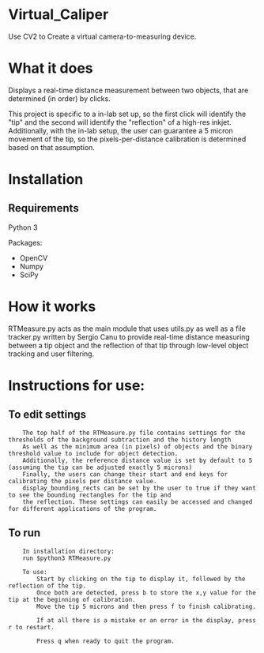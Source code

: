# Virtual_Caliper
Use CV2 to Create a virtual camera-to-measuring device. 

# What it does
Displays a real-time distance measurement between two objects, that are determined (in order) by clicks. 

This project is specific to a in-lab set up, so the first click will identify the "tip" and the second will identify the "reflection" of a high-res inkjet. Additionally, with the in-lab setup, the user can guarantee a 5 micron movement of the tip, so the pixels-per-distance calibration is determined based on that assumption. 

# Installation
## Requirements
Python 3

Packages: 
- OpenCV 
- Numpy
- SciPy


# How it works 
RTMeasure.py acts as the main module that uses utils.py as well as a file tracker.py written by Sergio Canu to provide real-time
distance measuring between a tip object and the reflection of that tip through low-level object tracking and user filtering.

# Instructions for use:
## To edit settings
        The top half of the RTMeasure.py file contains settings for the thresholds of the background subtraction and the history length
        As well as the minimum area (in pixels) of objects and the binary threshold value to include for object detection.
        Additionally, the reference distance value is set by default to 5 (assuming the tip can be adjusted exactly 5 microns)
        Finally, the users can change their start and end keys for calibrating the pixels per distance value.
        display_bounding_rects can be set by the user to true if they want to see the bounding rectangles for the tip and
        the reflection. These settings can easily be accessed and changed for different applications of the program.
## To run
        In installation directory:
        run $python3 RTMeasure.py
        
        To use:
            Start by clicking on the tip to display it, followed by the reflection of the tip.
            Once both are detected, press b to store the x,y value for the tip at the beginning of calibration.
            Move the tip 5 microns and then press f to finish calibrating.

            If at all there is a mistake or an error in the display, press r to restart.

            Press q when ready to quit the program. 
